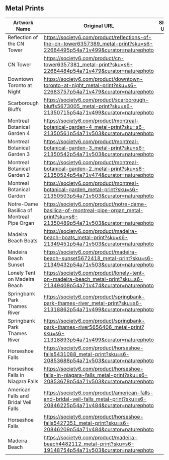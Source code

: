 ## Metal Prints

| Artwork Name | Original URL | Short URL |
|--------------|--------------|-----------|
| Reflection of the CN Tower | https://society6.com/product/reflections-of-the-cn-tower6357389_metal-print?sku=s6-22684495p54a71v499&curator=naturephoto |  |
| CN Tower | https://society6.com/product/cn-tower6357381_metal-print?sku=s6-22684484p54a71v479&curator=naturephoto |  |
| Downtown Toronto at Night | https://society6.com/product/downtown-toronto-at-night_metal-print?sku=s6-22683757p54a71v479&curator=naturephoto |  |
| Scarborough Bluffs | https://society6.com/product/scarborough-bluffs5673005_metal-print?sku=s6-21350715p54a71v499&curator=naturephoto |  |
| Montreal Botanical Garden 4 | https://society6.com/product/montreal-botanical-garden-4_metal-print?sku=s6-21350561p54a71v503&curator=naturephoto |  |
| Montreal Botanical Garden 3 | https://society6.com/product/montreal-botanical-garden-3_metal-print?sku=s6-21350542p54a71v503&curator=naturephoto |  |
| Montreal Botanical Garden 2 | https://society6.com/product/montreal-botanical-garden-2_metal-print?sku=s6-21350524p54a71v474&curator=naturephoto |  |
| Montreal Botanical Garden | https://society6.com/product/montreal-botanical-garden_metal-print?sku=s6-21350503p54a71v503&curator=naturephoto |  |
| Notre-Dame Basilica of Montreal Pipe Organ | https://society6.com/product/notre-dame-basilica-of-montreal-pipe-organ_metal-print?sku=s6-21350489p54a71v503&curator=naturephoto |  |
| Madeira Beach Boats | https://society6.com/product/madeira-beach-boats_metal-print?sku=s6-21349451p54a71v503&curator=naturephoto |  |
| Madeira Beach Sunset | https://society6.com/product/madeira-beach-sunset5672418_metal-print?sku=s6-21349432p54a71v503&curator=naturephoto |  |
| Lonely Tent on Madeira Beach | https://society6.com/product/lonely-tent-on-madeira-beach_metal-print?sku=s6-21349408p54a71v474&curator=naturephoto |  |
| Springbank Park Thames River | https://society6.com/product/springbank-park-thames-river_metal-print?sku=s6-21318862p54a71v499&curator=naturephoto |  |
| Springbank Park Thames River | https://society6.com/product/springbank-park-thames-river5656406_metal-print?sku=s6-21318893p54a71v499&curator=naturephoto |  |
| Horseshoe Falls | https://society6.com/product/horseshoe-falls5431088_metal-print?sku=s6-20853688p54a71v503&curator=naturephoto |  |
| Horseshoe Falls in Niagara Falls | https://society6.com/product/horseshoe-falls-in-niagara-falls_metal-print?sku=s6-20853678p54a71v503&curator=naturephoto |  |
| American Falls and Bridal Veil Falls | https://society6.com/product/american-falls-and-bridal-veil-falls_metal-print?sku=s6-20846225p54a71v484&curator=naturephoto |  |
| Horseshoe Falls | https://society6.com/product/horseshoe-falls5427351_metal-print?sku=s6-20846209p54a71v484&curator=naturephoto |  |
| Madeira Beach | https://society6.com/product/madeira-beach4482112_metal-print?sku=s6-19148754p54a71v503&curator=naturephoto |  |
